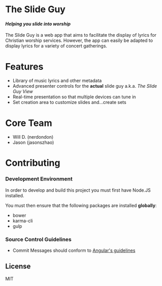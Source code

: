 # The Slide Guy
#### *Helping you slide into worship*
The Slide Guy is a web app that aims to facilitate the display of lyrics for Christian worship services. However,
the app can easily be adapted to display lyrics for a variety of concert gatherings.

# Features
* Library of music lyrics and other metadata
* Advanced presenter controls for the **actual** slide guy a.k.a. *The Slide Guy View*
* Real-time presentation so that multiple devices can tune in
* Set creation area to customize slides and...create sets

# Core Team
* Will D. (nerdondon)
* Jason (jasonszhao)

# Contributing

### Development Environment
In order to develop and build this project you must first have Node.JS installed.

You must then ensure that the following packages are installed **globally**:
* bower
* karma-cli
* gulp

### Source Control Guidelines
* Commit Messages should conform to [Angular's guidelines](https://github.com/angular/angular.js/blob/master/CONTRIBUTING.md#commit)


## License
MIT
